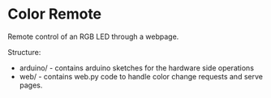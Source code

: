 Color Remote
============

Remote control of an RGB LED through a webpage.

Structure:

* arduino/ - contains arduino sketches for the hardware side operations
* web/	- contains web.py code to handle color change requests and serve pages.

